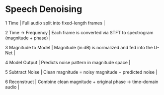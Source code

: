 # Speech Denoising
 1  Time | Full audio split into fixed-length frames |

 2  Time → Frequency | Each frame is converted via STFT to spectrogram (magnitude + phase) |

 3  Magnitude to Model | Magnitude (in dB) is normalized and fed into the U-Net |

 4  Model Output | Predicts noise pattern in magnitude space |

 5 Subtract Noise | Clean magnitude = noisy magnitude − predicted noise |

 6  Reconstruct | Combine clean magnitude + original phase → time-domain audio |
